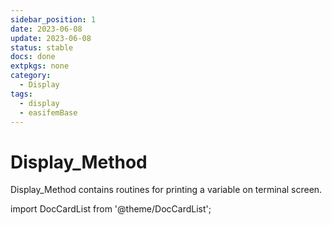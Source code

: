 ```yaml
---
sidebar_position: 1
date: 2023-06-08
update: 2023-06-08
status: stable
docs: done
extpkgs: none
category:
  - Display
tags:
  - display
  - easifemBase
---
```


# Display_Method

Display_Method contains routines for printing a variable on terminal screen.

import DocCardList from '@theme/DocCardList';

<DocCardList />
